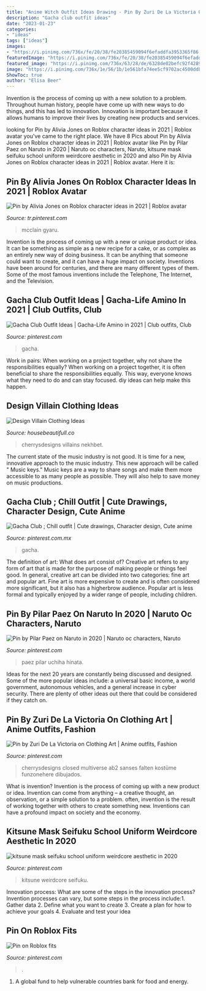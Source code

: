 ```yaml
---
title: "Anime Witch Outfit Ideas Drawing - Pin By Zuri De La Victoria On Clothing Art"
description: "Gacha club outfit ideas"
date: "2023-01-23"
categories:
- "ideas"
tags: ["ideas"]
images:
- "https://i.pinimg.com/736x/fe/20/38/fe20385459094f6efaddfa3953365f86.jpg"
featuredImage: "https://i.pinimg.com/736x/fe/20/38/fe20385459094f6efaddfa3953365f86.jpg"
featured_image: "https://i.pinimg.com/736x/63/28/de/6328de02befc92f4289aaa9ee298f17d.jpg"
image: "https://i.pinimg.com/736x/1e/56/1b/1e561bfa74ee5cf9702ac4500ddba122.jpg"
ShowToc: true
author: "Elisa Beer"
---
```



Invention is the process of coming up with a new solution to a problem. Throughout human history, people have come up with new ways to do things, and this has led to innovation. Innovation is important because it allows humans to improve their lives by creating new products and services.

	

		
looking for Pin by Alivia Jones on Roblox character ideas in 2021 | Roblox avatar you've came to the right place. We have 8 Pics about Pin by Alivia Jones on Roblox character ideas in 2021 | Roblox avatar like Pin by Pilar Paez on Naruto in 2020 | Naruto oc characters, Naruto, kitsune mask seifuku school uniform weirdcore aesthetic in 2020 and also Pin by Alivia Jones on Roblox character ideas in 2021 | Roblox avatar. Here it is:
		
    
## Pin By Alivia Jones On Roblox Character Ideas In 2021 | Roblox Avatar

<img loading=lazy src="https://i.pinimg.com/736x/1e/56/1b/1e561bfa74ee5cf9702ac4500ddba122.jpg" onerror="this.onerror=null;this.src='https://tse4.mm.bing.net/th?id=OIP.V3iwWM-O7B5kBcfvVtjUDAHaQb&amp;pid=15.1';" alt="Pin by Alivia Jones on Roblox character ideas in 2021 | Roblox avatar">

_Source: tr.pinterest.com_

>mcclain gyaru. 

	

Invention is the process of coming up with a new or unique product or idea. It can be something as simple as a new recipe for a cake, or as complex as an entirely new way of doing business. It can be anything that someone could want to create, and it can have a huge impact on society. Inventions have been around for centuries, and there are many different types of them. Some of the most famous inventions include the Telephone, The Internet, and the Television.

    
## Gacha Club Outfit Ideas | Gacha-Life Amino In 2021 | Club Outfits, Club

<img loading=lazy src="https://i.pinimg.com/736x/fe/20/38/fe20385459094f6efaddfa3953365f86.jpg" onerror="this.onerror=null;this.src='https://tse3.mm.bing.net/th?id=OIP.Yy9Bc8eq-TCq7ffYqMjUTQHaEo&amp;pid=15.1';" alt="Gacha Club Outfit Ideas | Gacha-Life Amino in 2021 | Club outfits, Club">

_Source: pinterest.com_

>gacha. 

	

Work in pairs: When working on a project together, why not share the responsibilities equally?
When working on a project together, it is often beneficial to share the responsibilities equally. This way, everyone knows what they need to do and can stay focused. diy ideas can help make this happen.

    
## Design Villain Clothing Ideas

<img loading=lazy src="https://i.pinimg.com/736x/9c/51/29/9c5129e4b675a9f2c1b2e7001a6e0732.jpg" onerror="this.onerror=null;this.src='https://tse2.mm.bing.net/th?id=OIP.geG2DmN5VJYKTWnnHmgu1QHaLt&amp;pid=15.1';" alt="Design Villain Clothing Ideas">

_Source: housebeautifull.co_

>cherrysdesigns villains nekhbet. 

	

The current state of the music industry is not good. It is time for a new, innovative approach to the music industry. This new approach will be called " Music keys." Music keys are a way to share songs and make them more accessible to as many people as possible. They will also help to save money on music productions.

    
## Gacha Club ; Chill Outfit | Cute Drawings, Character Design, Cute Anime

<img loading=lazy src="https://i.pinimg.com/736x/1a/11/95/1a1195b6a889a6d18019a993469d6e42.jpg" onerror="this.onerror=null;this.src='https://tse4.mm.bing.net/th?id=OIP.UXDaV6ufx20aG2fj7GkDgwHaNe&amp;pid=15.1';" alt="Gacha Club ; Chill outfit | Cute drawings, Character design, Cute anime">

_Source: pinterest.com.mx_

>gacha. 

	

The definition of art: What does art consist of?
Creative art refers to any form of art that is made for the purpose of making people or things feel good. In general, creative art can be divided into two categories: fine art and popular art. Fine art is more expensive to create and is often considered more significant, but it also has a higherbrow audience. Popular art is less formal and typically enjoyed by a wider range of people, including children.

    
## Pin By Pilar Paez On Naruto In 2020 | Naruto Oc Characters, Naruto

<img loading=lazy src="https://i.pinimg.com/736x/47/ee/e5/47eee5d759e534499a60ece45b20890d.jpg" onerror="this.onerror=null;this.src='https://tse4.mm.bing.net/th?id=OIP.qST_ExuY7K_B5gB31qW_XgHaL4&amp;pid=15.1';" alt="Pin by Pilar Paez on Naruto in 2020 | Naruto oc characters, Naruto">

_Source: pinterest.com_

>paez pilar uchiha hinata. 

	

Ideas for the next 20 years are constantly being discussed and designed. Some of the more popular ideas include: a universal basic income, a world government, autonomous vehicles, and a general increase in cyber security. There are plenty of other ideas out there that could be considered if they catch on.

    
## Pin By Zuri De La Victoria On Clothing Art | Anime Outfits, Fashion

<img loading=lazy src="https://i.pinimg.com/736x/63/28/de/6328de02befc92f4289aaa9ee298f17d.jpg" onerror="this.onerror=null;this.src='https://tse4.mm.bing.net/th?id=OIP.6KoxmSJqTkOzlReKG_dl1QHaOl&amp;pid=15.1';" alt="Pin by Zuri De La Victoria on Clothing Art | Anime outfits, Fashion">

_Source: pinterest.com_

>cherrysdesigns closed multiverse ab2 sanses falten kostüme funzonehere dibujados. 

	

What is invention?
Invention is the process of coming up with a new product or idea. Invention can come from anything – a creative thought, an observation, or a simple solution to a problem. often, invention is the result of working together with others to create something new. Inventions can have a profound impact on society and the economy.

    
## Kitsune Mask Seifuku School Uniform Weirdcore Aesthetic In 2020

<img loading=lazy src="https://i.pinimg.com/736x/dc/d5/96/dcd5965e29b02ae45664700c83eeae72.jpg" onerror="this.onerror=null;this.src='https://tse1.mm.bing.net/th?id=OIP.NCZcBS_EcxFCiyl_Hju11gHaJ3&amp;pid=15.1';" alt="kitsune mask seifuku school uniform weirdcore aesthetic in 2020">

_Source: pinterest.com_

>kitsune weirdcore seifuku. 

	

Innovation process: What are some of the steps in the innovation process?
Invention processes can vary, but some steps in the process include:1. Gather data 2. Define what you want to create 3. Create a plan for how to achieve your goals 4. Evaluate and test your idea 
    
## Pin On Roblox Fits

<img loading=lazy src="https://i.pinimg.com/736x/dc/a0/b6/dca0b6c8b4c4b81b0795057af909b8f7.jpg" onerror="this.onerror=null;this.src='https://tse2.mm.bing.net/th?id=OIP.CbCpAmg00BtllsPlxONZagHaKR&amp;pid=15.1';" alt="Pin on Roblox fits">

_Source: pinterest.com_

>. 

	

1. A global fund to help vulnerable countries bank for food and energy.

